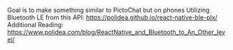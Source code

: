 Goal is to make something similar to PictoChat but on phones
Utilizing Bluetooth LE from this API: https://polidea.github.io/react-native-ble-plx/
Additional Reading: https://www.polidea.com/blog/ReactNative_and_Bluetooth_to_An_Other_level/
